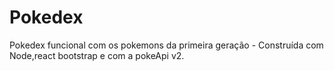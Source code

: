 # Pokedex
Pokedex funcional com os pokemons da primeira geração - Construída com Node,react bootstrap e com a pokeApi v2.
